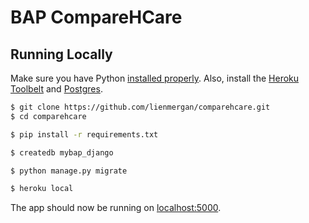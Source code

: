 # BAP CompareHCare

## Running Locally

Make sure you have Python [installed properly](http://install.python-guide.org).  Also, install the [Heroku Toolbelt](https://toolbelt.heroku.com/) and [Postgres](https://devcenter.heroku.com/articles/heroku-postgresql#local-setup).

```sh
$ git clone https://github.com/lienmergan/comparehcare.git
$ cd comparehcare

$ pip install -r requirements.txt

$ createdb mybap_django

$ python manage.py migrate

$ heroku local
```

The app should now be running on [localhost:5000](http://localhost:5000/).